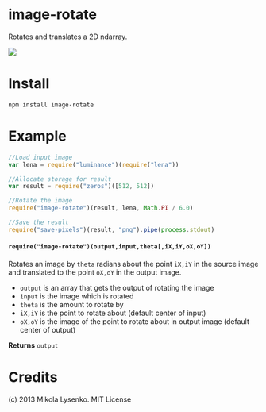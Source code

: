 image-rotate
============
Rotates and translates a 2D ndarray.

<img src="https://raw.github.com/mikolalysenko/image-rotate/master/example/rotated.png">

Install
=======

    npm install image-rotate

Example
=======

```javascript
//Load input image
var lena = require("luminance")(require("lena"))

//Allocate storage for result
var result = require("zeros")([512, 512])

//Rotate the image
require("image-rotate")(result, lena, Math.PI / 6.0)

//Save the result
require("save-pixels")(result, "png").pipe(process.stdout)
```

#### `require("image-rotate")(output,input,theta[,iX,iY,oX,oY])`
Rotates an image by `theta` radians about the point `iX,iY` in the source image and translated to the point `oX,oY` in the output image.

* `output` is an array that gets the output of rotating the image
* `input` is the image which is rotated
* `theta` is the amount to rotate by
* `iX,iY` is the point to rotate about (default center of input)
* `oX,oY` is the image of the point to rotate about in output image (default center of output)

**Returns** `output`

# Credits
(c) 2013 Mikola Lysenko. MIT License



